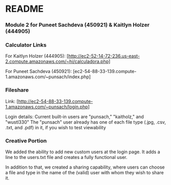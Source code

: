 # README #

### Module 2 for Puneet Sachdeva (450921) & Kaitlyn Holzer (444905) ###

### Calculator Links ###

For Kaitlyn Holzer (444905):
[http://ec2-52-14-72-236.us-east-2.compute.amazonaws.com/~hi/calculadora.php]

For Puneet Sachdeva (450921):
[ec2-54-88-33-139.compute-1.amazonaws.com/~punsach/index.php]

### Fileshare ###

Link:
[http://ec2-54-88-33-139.compute-1.amazonaws.com/~punsach/login.php]

Login details:
Current built-in users are "punsach," "kaitholz," and "wustl330"
The "punsach" user already has one of each file type (.jpg, .csv, .txt, and .pdf) in it, if you wish to test viewability


### Creative Portion ###

We added the ability to add new custom users at the login page. It adds a line to the users.txt file and creates a fully functional user.

In addition to that, we created a sharing capability, where users can choose a file and type in the name of the (valid) user with whom they wish to share it.

